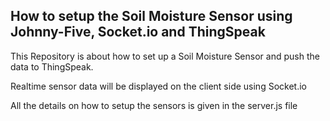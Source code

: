 ## How to setup the Soil Moisture Sensor using Johnny-Five, Socket.io and ThingSpeak
This Repository is about how to set up a Soil Moisture Sensor and push the data to ThingSpeak.

Realtime sensor data will be displayed on the client side using Socket.io 

All the details on how to setup the sensors is given in the server.js file
